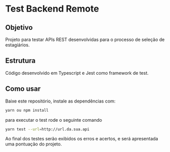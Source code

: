 # Test Backend Remote

## Objetivo

Projeto para testar APIs REST desenvolvidas para o processo de seleção de estagiários.

## Estrutura

Código desenvolvido em Typescript e Jest como framework de test.

## Como usar

Baixe este repositório, instale as dependências com:

```bash
yarn ou npm install
```

para executar o test rode o seguinte comando

```bash
yarn test --url=http://url.da.sua.api
```

Ao final dos testes serão exibidos os erros e acertos, e será apresentada uma pontuação do projeto.
